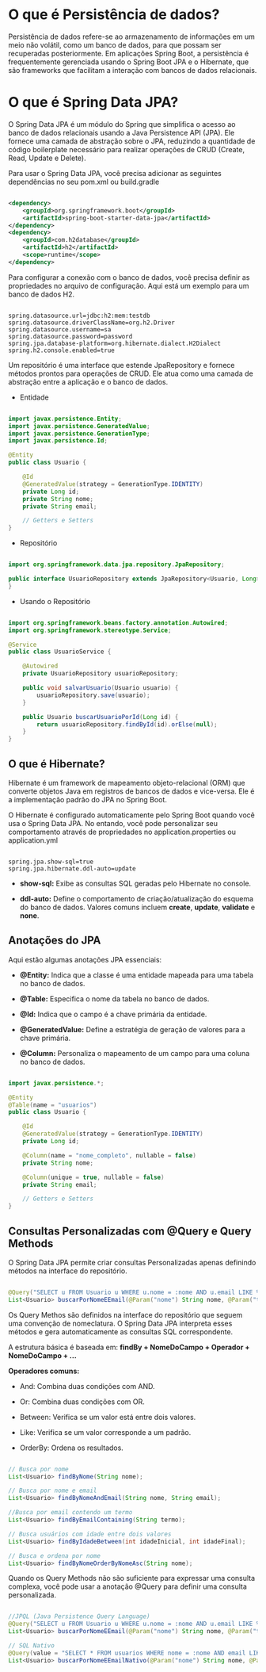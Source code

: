 # O que é Persistência de dados?

Persistência de dados refere-se ao armazenamento de informações em um meio não volátil, como um banco de dados, para que possam ser recuperadas posteriormente. Em aplicações Spring Boot, a persistência é frequentemente gerenciada usando o Spring Boot JPA e o Hibernate, que são frameworks que facilitam a interação com bancos de dados relacionais.

# O que é Spring Data JPA?

O Spring Data JPA é um módulo do Spring que simplifica o acesso ao banco de dados relacionais usando a Java Persistence API (JPA). Ele fornece uma camada de abstração sobre o JPA, reduzindo a quantidade de código boilerplate necessário para realizar operações de CRUD (Create, Read, Update e Delete).

Para usar o Spring Data JPA, você precisa adicionar as seguintes dependências no seu pom.xml ou build.gradle

``` xml

<dependency>
    <groupId>org.springframework.boot</groupId>
    <artifactId>spring-boot-starter-data-jpa</artifactId>
</dependency>
<dependency>
    <groupId>com.h2database</groupId>
    <artifactId>h2</artifactId>
    <scope>runtime</scope>
</dependency>

```

Para configurar a conexão com o banco de dados, você precisa definir as propriedades no arquivo de configuração. Aqui está um exemplo para um banco de dados H2.

``` properties

spring.datasource.url=jdbc:h2:mem:testdb
spring.datasource.driverClassName=org.h2.Driver
spring.datasource.username=sa
spring.datasource.password=password
spring.jpa.database-platform=org.hibernate.dialect.H2Dialect
spring.h2.console.enabled=true

```

Um repositório é uma interface que estende JpaRepository e fornece métodos prontos para operações de CRUD. Ele atua como uma camada de abstração entre a aplicação e o banco de dados.

- Entidade

``` Java

import javax.persistence.Entity;
import javax.persistence.GeneratedValue;
import javax.persistence.GenerationType;
import javax.persistence.Id;

@Entity
public class Usuario {

    @Id
    @GeneratedValue(strategy = GenerationType.IDENTITY)
    private Long id;
    private String nome;
    private String email;

    // Getters e Setters
}

```

- Repositório

``` Java

import org.springframework.data.jpa.repository.JpaRepository;

public interface UsuarioRepository extends JpaRepository<Usuario, Long> {
}

```

- Usando o Repositório

``` Java

import org.springframework.beans.factory.annotation.Autowired;
import org.springframework.stereotype.Service;

@Service
public class UsuarioService {

    @Autowired
    private UsuarioRepository usuarioRepository;

    public void salvarUsuario(Usuario usuario) {
        usuarioRepository.save(usuario);
    }

    public Usuario buscarUsuarioPorId(Long id) {
        return usuarioRepository.findById(id).orElse(null);
    }
}

```

## O que é Hibernate?

Hibernate é um framework de mapeamento objeto-relacional (ORM) que converte objetos Java em registros de bancos de dados e vice-versa. Ele é a implementação padrão do JPA no Spring Boot.

O Hibernate é configurado automaticamente pelo Spring Boot quando você usa o Spring Data JPA. No entando, você pode personalizar seu comportamento através de propriedades no application.properties ou application.yml

``` properties

spring.jpa.show-sql=true
spring.jpa.hibernate.ddl-auto=update

```

- **show-sql:** Exibe as consultas SQL geradas pelo Hibernate no console.

- **ddl-auto:** Define o comportamento de criação/atualização do esquema do banco de dados. Valores comuns incluem **create**, **update**, **validate** e **none**.

## Anotações do JPA

Aqui estão algumas anotações JPA essenciais:

- **@Entity:** Indica que a classe é uma entidade mapeada para uma tabela no banco de dados.

- **@Table:** Especifica o nome da tabela no banco de dados.

- **@Id:** Indica que o campo é a chave primária da entidade.

- **@GeneratedValue:** Define a estratégia de geração de valores para a chave primária.

- **@Column:** Personaliza o mapeamento de um campo para uma coluna no banco de dados.

``` Java

import javax.persistence.*;

@Entity
@Table(name = "usuarios")
public class Usuario {

    @Id
    @GeneratedValue(strategy = GenerationType.IDENTITY)
    private Long id;

    @Column(name = "nome_completo", nullable = false)
    private String nome;

    @Column(unique = true, nullable = false)
    private String email;

    // Getters e Setters
}

```

## Consultas Personalizadas com @Query e Query Methods

O Spring Data JPA permite criar consultas Personalizadas apenas definindo métodos na interface do repositório.

``` Java

@Query("SELECT u FROM Usuario u WHERE u.nome = :nome AND u.email LIKE %:termo%")
List<Usuario> buscarPorNomeEEmail(@Param("nome") String nome, @Param("termo") String termo);

```

Os Query Methos são definidos na interface do repositório que seguem uma convenção de nomeclatura. O Spring Data JPA interpreta esses métodos e gera automaticamente as consultas SQL correspondente.

A estrutura básica é baseada em: **findBy + NomeDoCampo + Operador + NomeDoCampo + ...**

**Operadores comuns:**

- And: Combina duas condições com AND.

- Or: Combina duas condições com OR.

- Between: Verifica se um valor está entre dois valores.

- Like: Verifica se um valor corresponde a um padrão.

- OrderBy: Ordena os resultados.

``` Java

// Busca por nome
List<Usuario> findByNome(String nome);

// Busca por nome e email
List<Usuario> findByNomeAndEmail(String nome, String email);

//Busca por email contendo um termo
List<Usuario> findByEmailContaining(String termo);

// Busca usuários com idade entre dois valores
List<Usuario> findByIdadeBetween(int idadeInicial, int idadeFinal);

// Busca e ordena por nome
List<Usuario> findByNomeOrderByNomeAsc(String nome);

```

Quando os Query Methods não são suficiente para expressar uma consulta complexa, você pode usar a anotação @Query para definir uma consulta personalizada.

``` Java

//JPQL (Java Persistence Query Language)
@Query("SELECT u FROM Usuario u WHERE u.nome = :nome AND u.email LIKE %:termo%")
List<Usuario> buscarPorNomeEEmail(@Param("nome") String nome, @Param("termo") String termo);

// SQL Nativo
@Query(value = "SELECT * FROM usuarios WHERE nome = :nome AND email LIKE %:termo%", nativeQuery = true)
List<Usuario> buscarPorNomeEEmailNativo(@Param("nome") String nome, @Param("termo") String termo);



